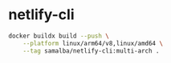 # netlify-cli

```sh
docker buildx build --push \
    --platform linux/arm64/v8,linux/amd64 \
    --tag samalba/netlify-cli:multi-arch .
```
